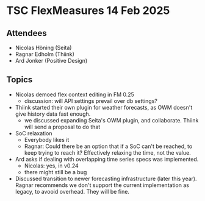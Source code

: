 # TSC FlexMeasures 14 Feb 2025

## Attendees

- Nicolas Höning (Seita)
- Ragnar Edholm (Thiink)
- Ard Jonker (Positive Design)

## Topics

- Nicolas demoed flex context editing in FM 0.25
  - discussion: will API settings prevail over db settings?
- Thiink started their own plugin for weather forecasts, as OWM doesn't give history data fast enough.
  - we discussed expanding Seita's OWM plugin, and collaborate. Thiink will send a proposal to do that
- SoC relaxation
  - Everybody likes it
  - Ragnar: Could there be an option that if a SoC can't be reached, to keep trying to reach it? Effectively relaxing the time, not the value.
- Ard asks if dealing with overlapping time series specs was implemented. 
  - Nicolas: yes, in v0.24
  - there might still be a bug
- Discussed transition to newer forecasting infrastructure (later this year). Ragnar recommends we don't support the current implementation as legacy, to avooid overhead. They will be fine.